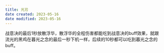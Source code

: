 ```yaml
---
title: 光刃
date created: 2023-05-16
date modified: 2023-05-16
---
```

战意决的最后1秒放散浮华，散浮华的全程伤害都能吃到战意决的buff效果，就跟流光的黑鸡在暮光之念的最后一秒下机一样，后续的10秒都可以吃到暮光之念的buff。